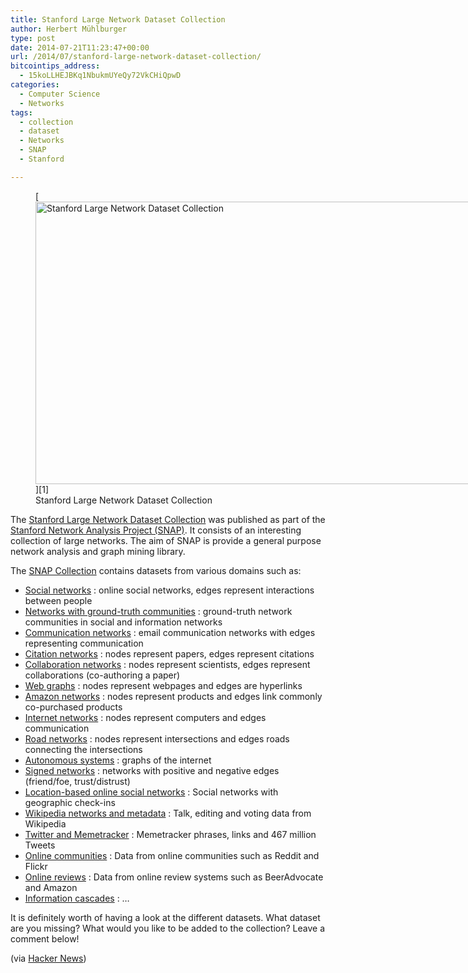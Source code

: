 ```yaml
---
title: Stanford Large Network Dataset Collection
author: Herbert Mühlburger
type: post
date: 2014-07-21T11:23:47+00:00
url: /2014/07/stanford-large-network-dataset-collection/
bitcointips_address:
  - 15koLLHEJBKq1NbukmUYeQy72VkCHiQpwD
categories:
  - Computer Science
  - Networks
tags:
  - collection
  - dataset
  - Networks
  - SNAP
  - Stanford

---
```

<figure id="attachment_1927" style="width: 955px" class="wp-caption aligncenter">[<img class="wp-image-1927 size-full" src="https://blog.muehlburger.at/wp-content/uploads/2014/07/stanford-large-network-dataset-collection.png" alt="Stanford Large Network Dataset Collection" width="955" height="452" srcset="https://blog.muehlburger.at/wp-content/uploads/2014/07/stanford-large-network-dataset-collection.png 955w, https://blog.muehlburger.at/wp-content/uploads/2014/07/stanford-large-network-dataset-collection-300x141.png 300w" sizes="(max-width: 709px) 85vw, (max-width: 909px) 67vw, (max-width: 1362px) 62vw, 840px" />][1]<figcaption class="wp-caption-text">Stanford Large Network Dataset Collection</figcaption></figure> 

The <a title="Stanford Large Network Dataset Collection" href="https://snap.stanford.edu/data/" target="_blank">Stanford Large Network Dataset Collection</a> was published as part of the <a title="Stanford Network Analysis Project (SNAP)" href="http://snap.stanford.edu/" target="_blank">Stanford Network Analysis Project (SNAP)</a>. It consists of an interesting collection of large networks. The aim of SNAP is provide a general purpose network analysis and graph mining library.

The <a title="collection" href="https://snap.stanford.edu/data" target="_blank">SNAP Collection</a> contains datasets from various domains such as:

  * <a href="https://snap.stanford.edu/data/#socnets" target="_blank">Social networks</a> : online social networks, edges represent interactions between people
  * <a href="https://snap.stanford.edu/data/#communities" target="_blank">Networks with ground-truth communities</a> : ground-truth network communities in social and information networks
  * <a href="https://snap.stanford.edu/data/#email" target="_blank">Communication networks</a> : email communication networks with edges representing communication
  * <a href="https://snap.stanford.edu/data/#citnets" target="_blank">Citation networks</a> : nodes represent papers, edges represent citations
  * <a href="https://snap.stanford.edu/data/#canets" target="_blank">Collaboration networks</a> : nodes represent scientists, edges represent collaborations (co-authoring a paper)
  * <a href="https://snap.stanford.edu/data/#web" target="_blank">Web graphs</a> : nodes represent webpages and edges are hyperlinks
  * <a href="https://snap.stanford.edu/data/#amazon" target="_blank">Amazon networks</a> : nodes represent products and edges link commonly co-purchased products
  * <a href="https://snap.stanford.edu/data/#p2p" target="_blank">Internet networks</a> : nodes represent computers and edges communication
  * <a href="https://snap.stanford.edu/data/#road" target="_blank">Road networks</a> : nodes represent intersections and edges roads connecting the intersections
  * <a href="https://snap.stanford.edu/data/#as" target="_blank">Autonomous systems</a> : graphs of the internet
  * <a href="https://snap.stanford.edu/data/#signnets" target="_blank">Signed networks</a> : networks with positive and negative edges (friend/foe, trust/distrust)
  * <a href="https://snap.stanford.edu/data/#locnet" target="_blank">Location-based online social networks</a> : Social networks with geographic check-ins
  * <a href="https://snap.stanford.edu/data/#wikipedia" target="_blank">Wikipedia networks and metadata</a> : Talk, editing and voting data from Wikipedia
  * <a href="https://snap.stanford.edu/data/#twitter" target="_blank">Twitter and Memetracker</a> : Memetracker phrases, links and 467 million Tweets
  * <a href="https://snap.stanford.edu/data/#onlinecoms" target="_blank">Online communities</a> : Data from online communities such as Reddit and Flickr
  * <a href="https://snap.stanford.edu/data/#reviews" target="_blank">Online reviews</a> : Data from online review systems such as BeerAdvocate and Amazon
  * <a href="https://snap.stanford.edu/data/#cascades" target="_blank">Information cascades</a> : &#8230;

It is definitely worth of having a look at the different datasets. What dataset are you missing? What would you like to be added to the collection? Leave a comment below!

(via <a title="Hacker News" href="https://news.ycombinator.com/" target="_blank">Hacker News</a>)

 [1]: https://blog.muehlburger.at/wp-content/uploads/2014/07/stanford-large-network-dataset-collection.png